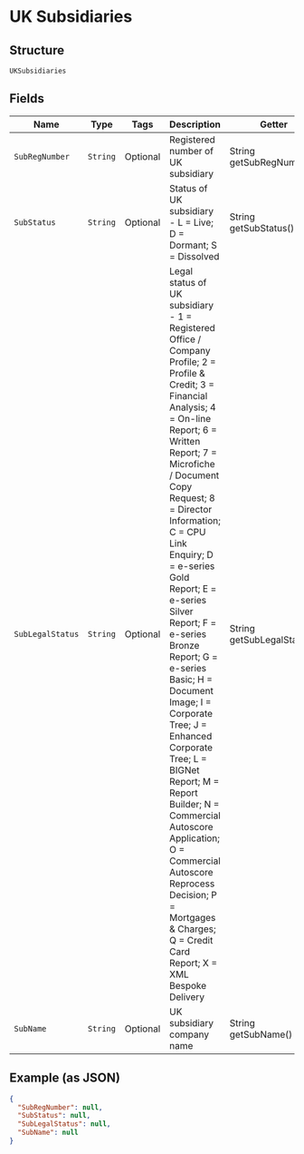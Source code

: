 
# UK Subsidiaries

## Structure

`UKSubsidiaries`

## Fields

| Name | Type | Tags | Description | Getter | Setter |
|  --- | --- | --- | --- | --- | --- |
| `SubRegNumber` | `String` | Optional | Registered number of UK subsidiary | String getSubRegNumber() | setSubRegNumber(String subRegNumber) |
| `SubStatus` | `String` | Optional | Status of UK subsidiary - L = Live; D = Dormant; S = Dissolved | String getSubStatus() | setSubStatus(String subStatus) |
| `SubLegalStatus` | `String` | Optional | Legal status of UK subsidiary - 1 = Registered Office / Company Profile; 2 = Profile & Credit; 3 = Financial Analysis; 4 = On-line Report; 6 = Written Report; 7 = Microfiche / Document Copy Request; 8 = Director Information; C = CPU Link Enquiry; D = e-series Gold Report; E = e-series Silver Report; F = e-series Bronze Report; G = e-series Basic; H = Document Image; I = Corporate Tree; J = Enhanced Corporate Tree; L = BIGNet Report; M = Report Builder; N = Commercial Autoscore Application; O = Commercial Autoscore Reprocess Decision; P = Mortgages & Charges; Q = Credit Card Report; X = XML Bespoke Delivery | String getSubLegalStatus() | setSubLegalStatus(String subLegalStatus) |
| `SubName` | `String` | Optional | UK subsidiary company name | String getSubName() | setSubName(String subName) |

## Example (as JSON)

```json
{
  "SubRegNumber": null,
  "SubStatus": null,
  "SubLegalStatus": null,
  "SubName": null
}
```

